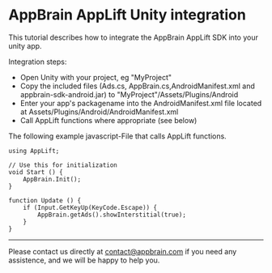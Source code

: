 AppBrain AppLift Unity integration
=====

This tutorial describes how to integrate the AppBrain AppLift SDK into your unity app.

Integration steps:

  * Open Unity with your project, eg "MyProject"
  * Copy the included files (Ads.cs, AppBrain.cs,AndroidManifest.xml and appbrain-sdk-android.jar) to "MyProject"/Assets/Plugins/Android
  * Enter your app's packagename into the AndroidManifest.xml file located at Assets/Plugins/Android/AndroidManifest.xml
  * Call AppLift functions where appropriate (see below)

The following example javascript-File that calls AppLift functions. 


	using AppLift;
	
	// Use this for initialization
	void Start () {
		AppBrain.Init();
	}

	function Update () {
		if (Input.GetKeyUp(KeyCode.Escape)) {
			AppBrain.getAds().showInterstitial(true);
		}
	}

-------------------------------------------------------------------

Please contact us directly at contact@appbrain.com if you need any assistence, and we will be happy to help you.
